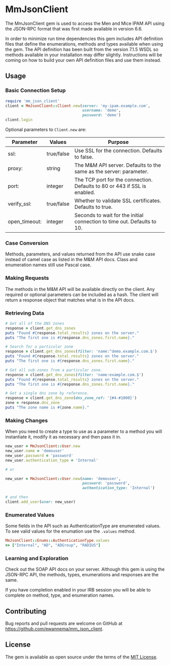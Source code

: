# MmJsonClient

The MmJsonClient gem is used to access the Men and Mice IPAM API using the
JSON-RPC format that was first made available in version 6.6.

In order to minimize run time dependencies this gem includes API definition
files that define the enumerations, methods and types available when using the
gem. The API definition has been built from the version 7.1.5 WSDL so methods
available in your installation may differ slightly. Instructions will be coming
on how to build your own API definition files and use them instead.

## Usage

### Basic Connection Setup

```ruby
require 'mm_json_client'
client = MmJsonClient::Client.new(server: 'my-ipam.example.com',
                                  username: 'demo',
                                  password: 'demo')
client.login
```

Optional parameters to ```Client.new``` are:

| Parameter   | Values     | Purpose |
| ----------- | ---------- | ------- |
|ssl:         | true/false | Use SSL for the connection. Defaults to false.|
|proxy:       | string     | The M&M API server. Defaults to the same as the server: parameter. |
|port:        | integer    | The TCP port for the connection. Defaults to 80 or 443 if SSL is enabled. |
|verify\_ssl:  | true/false | Whether to validate SSL certificates. Defaults to true.|
|open\_timeout:| integer    | Seconds to wait for the initial connection to time out. Defaults to 10.|


### Case Conversion

Methods, parameters, and values returned from the API use snake case instead of
camel case as listed in the M&M API docs. Class and enumeration names still use
Pascal case.

### Making Requests

The methods in the M&M API will be available directly on the client. Any
required or optional parameters can be included as a hash. The client will
return a response object that matches what is in the API docs.

### Retrieving Data

```ruby
# Get all of the DNS zones
response = client.get_dns_zones
puts "Found #{response.total_results} zones on the server."
puts "The first one is #{response.dns_zones.first.name}."

# Search for a particular zone
response = client.get_dns_zones(filter: 'name:^demo.example.com.$')
puts "Found #{response.total_results} zones on the server."
puts "The first one is #{response.dns_zones.first.name}."

# Get all sub-zones from a particular zone.
response = client.get_dns_zones(filter: 'name:example.com.$')
puts "Found #{response.total_results} zones on the server."
puts "The first one is #{response.dns_zones.first.name}."

# Get a single dns zone by reference.
response = client.get_dns_zone(dns_zone_ref: '{#4-#1000}')
zone = response.dns_zone
puts "The zone name is #{zone.name}."
```

### Making Changes

When you need to create a type to use as a parameter to a method you will
instantiate it, modify it as necessary and then pass it in.

```ruby
new_user = MmJsonClient::User.new
new_user.name = 'demouser'
new_user.password = 'password'
new_user.authentication_type = 'Internal'

# or

new_user = MmJsonClient::User.new(name: 'demouser',
                                  password: 'password',
                                  authentication_type: 'Internal')

# and then
client.add_user(user: new_user)
```

### Enumerated Values

Some fields in the API such as AuthenticationType are enumerated values. To
see valid values for the enumation use the ```.values``` method.

```ruby
MmJsonClient::Enums::AuthenticationType.values
=> ["Internal", "AD", "ADGroup", "RADIUS"]
```

### Learning and Exploration

Check out the SOAP API docs on your server. Although this gem is using the
JSON-RPC API, the methods, types, enumerations and responses are the same.

If you have completion enabled in your IRB session you will be able to complete
on method, type, and enumeration names.

## Contributing

Bug reports and pull requests are welcome on GitHub at https://github.com/ewannema/mm_json_client.

## License

The gem is available as open source under the terms of the [MIT License](http://opensource.org/licenses/MIT).

